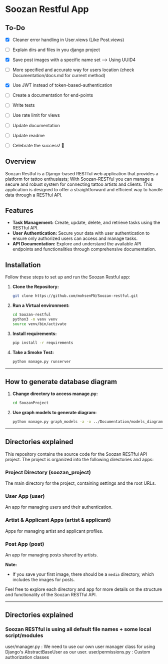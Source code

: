 # Soozan Restful App

## To-Do
- [x] Cleaner error handling in User.views (Like Post.views)
- [ ] Explain dirs and files in you django project
- [x] Save post images with a specific name set --> Using UUID4
- [ ] More specified and accurate way for users location (check Documentation/docs.md for current method)
- [x] Use JWT instead of token-based-authentication
- [ ] Create a documentation for end-points
- [ ] Write tests
- [ ] Use rate limit for views
- [ ] Update documentation
- [ ] Update readme
- [ ] Celebrate the success! 🎉


## Overview

Soozan Restful is a Django-based RESTful web application that provides a platform for tattoo enthusiasts; With Soozan-RESTful you can manage a secure and robust system for connecting tattoo artists and clients. This application is designed to offer a straightforward and efficient way to handle data through a RESTful API.

## Features

- **Task Management:** Create, update, delete, and retrieve tasks using the RESTful API.
- **User Authentication:** Secure your data with user authentication to ensure only authorized users can access and manage tasks.
- **API Documentation:** Explore and understand the available API endpoints and functionalities through comprehensive documentation.

## Installation

Follow these steps to set up and run the Soozan Restful app:

1. **Clone the Repository:**
   ```bash
   git clone https://github.com/mohsenFN/Soozan-restful.git
   ```

2. **Run a Virtual environment:**
   ```bash
   cd Soozan-restful
   python3 -m venv venv
   source venv/bin/activate
   ```

3. **Install requirements:**
   ```bash
   pip install -r requirements
   ```

4. **Take a Smoke Test:**
   ```bash
   python manage.py runserver
   ```

---

## How to generate database diagram

1. **Change directory to access manage.py:**
   ```bash
   cd SoozanProject
   ```

2. **Use graph models to generate diagram:**
   ```bash
   python manage.py graph_models -a -o ../Documentation/models_diagram.pdf
   ```

---

## Directories explained 

This repository contains the source code for the Soozan RESTful API project. The project is organized into the following directories and apps:

### Project Directory (soozan_project)

The main directory for the project, containing settings and the root URLs.

### User App (user)

An app for managing users and their authentication.

### Artist & Applicant Apps (artist & applicant)

Apps for managing artist and applicant profiles.

### Post App (post)

An app for managing posts shared by artists.

**Note:**
- If you save your first image, there should be a `media` directory, which includes the images for posts.

Feel free to explore each directory and app for more details on the structure and functionality of the Soozan RESTful API.

---

## Directories explained 

### Soozan RESTful is using all default file names + some local script/modules

user/manager.py : We need to use our own user manager class for using Django's AbstractBaseUser as our user.
user/permissions.py : Custom authorization classes
